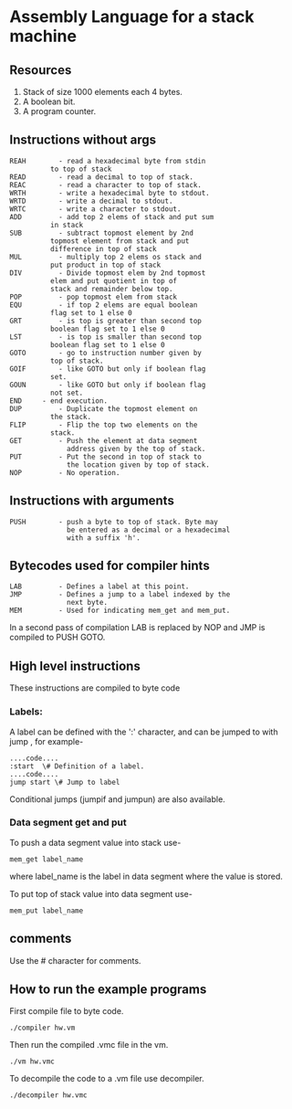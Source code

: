 # Assembly Language for a stack machine

## Resources

1. Stack of size 1000 elements each 4 bytes.
2. A boolean bit.
3. A program counter.

## Instructions without args

```
REAH	    - read a hexadecimal byte from stdin 
	      to top of stack
READ	    - read a decimal to top of stack.
REAC	    - read a character to top of stack.
WRTH 	    - write a hexadecimal byte to stdout.
WRTD	    - write a decimal to stdout.
WRTC	    - write a character to stdout.
ADD 	    - add top 2 elems of stack and put sum
	      in stack
SUB 	    - subtract topmost element by 2nd 
	      topmost element from stack and put
	      difference in top of stack
MUL 	    - multiply top 2 elems os stack and 
	      put product in top of stack
DIV 	    - Divide topmost elem by 2nd topmost
	      elem and put quotient in top of 
	      stack and remainder below top.
POP 	    - pop topmost elem from stack
EQU 	    - if top 2 elems are equal boolean 
	      flag set to 1 else 0
GRT 	    - is top is greater than second top 
	      boolean flag set to 1 else 0
LST 	    - is top is smaller than second top 
	      boolean flag set to 1 else 0
GOTO 	    - go to instruction number given by 
	      top of stack.
GOIF        - like GOTO but only if boolean flag 
	      set.
GOUN        - like GOTO but only if boolean flag 
	      not set.
END	    - end execution.
DUP         - Duplicate the topmost element on 
	      the stack.
FLIP        - Flip the top two elements on the 
	      stack.
GET         - Push the element at data segment 
              address given by the top of stack.
PUT         - Put the second in top of stack to 
              the location given by top of stack.
NOP         - No operation.
```
## Instructions with arguments

```
PUSH        - push a byte to top of stack. Byte may
              be entered as a decimal or a hexadecimal 
              with a suffix 'h'.
```

## Bytecodes used for compiler hints

```
LAB         - Defines a label at this point.
JMP         - Defines a jump to a label indexed by the
              next byte.
MEM         - Used for indicating mem_get and mem_put.
```

In a second pass of compilation LAB is replaced by NOP
and JMP is compiled to PUSH <instruction-to-jump-to> 
GOTO.

## High level instructions

These instructions are compiled to byte code

### Labels:

A label can be defined with the ':' character, and can be 
jumped to with jump <label-name>, for example-

```
....code....
:start  \# Definition of a label.
....code....
jump start \# Jump to label 
```
Conditional jumps (jumpif and jumpun) are also available.

### Data segment get and put

To push a data segment value into stack use-
```
mem_get label_name
```
where label_name is the label in data segment where the 
value is stored.

To put top of stack value into data segment use-
```
mem_put label_name
```

## comments

Use the \# character for comments.

## How to run the example programs

First compile file to byte code.
```
./compiler hw.vm
```
Then run the compiled .vmc file in the vm.
```
./vm hw.vmc
```
To decompile the code to a .vm file use decompiler.
```
./decompiler hw.vmc
```
